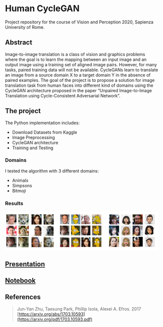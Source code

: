 # Human CycleGAN
Project repository for the course of Vision and Perception 2020, Sapienza University of Rome. 

## Abstract
Image-to-image translation is a class of vision and graphics problems where the goal is to learn the mapping between an input image and an output image using a training set of aligned image pairs. However, for many tasks, paired training data will not be available. CycleGANs learn to translate an image from a source domain X to a target domain Y in the absence of paired examples. The goal of the project is to propose a solution for image translation task from human faces into different kind of domains using the CycleGAN architecture proposed in the paper “Unpaired Image-to-Image Translation using Cycle-Consistent Adversarial Network”.

## The project
The Python implementation includes:
- Download Datasets from Kaggle
- Image Preprocessing
- CycleGAN architecture
- Training and Testing

### Domains
I tested the algorithm with 3 different domains:
- Animals
- Simpsons
- Bitmoji

### Results
![results](https://github.com/Starnino/vp_project/blob/main/results.jpeg?raw=true)

## [Presentation](https://github.com/Starnino/vp_project/blob/main/CycleGAN_V%26P_Presentation.pdf)
## [Notebook](https://github.com/Starnino/vp_project/blob/main/CycleGAN_V%26P_Project.ipynb)

## References
> Jun-Yan Zhu, Taesung Park, Phillip Isola, Alexei A. Efros. 2017
[https://arxiv.org/abs/1703.10593](https://arxiv.org/pdf/1703.10593.pdf)
